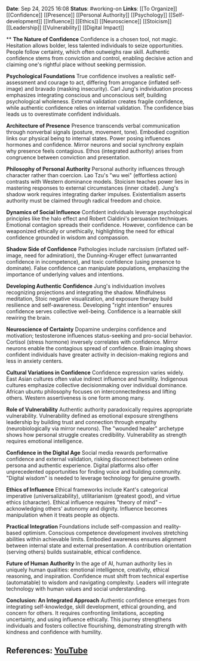 **Date**: Sep 24, 2025 16:08
**Status**: #working-on
**Links**: [[To Organize]] [[Confidence]] [[Presence]] [[Personal Authority]] [[Psychology]] [[Self-development]] [[Influence]] [[Ethics]] [[Neuroscience]] [[Stoicism]] [[Leadership]] [[Vulnerability]] [[Digital Impact]]

**
**The Nature of Confidence**
Confidence is a chosen tool, not magic. Hesitation allows bolder, less talented individuals to seize opportunities. People follow certainty, which often outweighs raw skill. Authentic confidence stems from conviction and control, enabling decisive action and claiming one's rightful place without seeking permission.

**Psychological Foundations**
True confidence involves a realistic self-assessment and courage to act, differing from arrogance (inflated self-image) and bravado (masking insecurity). Carl Jung's individuation process emphasizes integrating conscious and unconscious self, building psychological wholeness. External validation creates fragile confidence, while authentic confidence relies on internal validation. The confidence bias leads us to overestimate confident individuals.

**Architecture of Presence**
Presence transcends verbal communication through nonverbal signals (posture, movement, tone). Embodied cognition links our physical being to internal states. Power posing influences hormones and confidence. Mirror neurons and social synchrony explain why presence feels contagious. Ethos (integrated authority) arises from congruence between conviction and presentation.

**Philosophy of Personal Authority**
Personal authority influences through character rather than coercion. Lao Tzu's "wu wei" (effortless action) contrasts with Western dominance models. Stoicism teaches power lies in mastering responses to external circumstances (inner citadel). Jung's shadow work requires integrating darker impulses. Existentialism asserts authority must be claimed through radical freedom and choice.

**Dynamics of Social Influence**
Confident individuals leverage psychological principles like the halo effect and Robert Cialdini's persuasion techniques. Emotional contagion spreads their confidence. However, confidence can be weaponized ethically or unethically, highlighting the need for ethical confidence grounded in wisdom and compassion.

**Shadow Side of Confidence**
Pathologies include narcissism (inflated self-image, need for admiration), the Dunning-Kruger effect (unwarranted confidence in incompetence), and toxic confidence (using presence to dominate). False confidence can manipulate populations, emphasizing the importance of underlying values and intentions.

**Developing Authentic Confidence**
Jung's individuation involves recognizing projections and integrating the shadow. Mindfulness meditation, Stoic negative visualization, and exposure therapy build resilience and self-awareness. Developing "right intention" ensures confidence serves collective well-being. Confidence is a learnable skill rewiring the brain.

**Neuroscience of Certainty**
Dopamine underpins confidence and motivation; testosterone influences status-seeking and pro-social behavior. Cortisol (stress hormone) inversely correlates with confidence. Mirror neurons enable the contagious spread of confidence. Brain imaging shows confident individuals have greater activity in decision-making regions and less in anxiety centers.

**Cultural Variations in Confidence**
Confidence expression varies widely. East Asian cultures often value indirect influence and humility. Indigenous cultures emphasize collective decisionmaking over individual dominance. African ubuntu philosophy focuses on interconnectedness and lifting others. Western assertiveness is one form among many.

**Role of Vulnerability**
Authentic authority paradoxically requires appropriate vulnerability. Vulnerability defined as emotional exposure strengthens leadership by building trust and connection through empathy (neurobiologically via mirror neurons). The "wounded healer" archetype shows how personal struggle creates credibility. Vulnerability as strength requires emotional intelligence.

**Confidence in the Digital Age**
Social media rewards performative confidence and external validation, risking disconnect between online persona and authentic experience. Digital platforms also offer unprecedented opportunities for finding voice and building community. "Digital wisdom" is needed to leverage technology for genuine growth.

**Ethics of Influence**
Ethical frameworks include Kant's categorical imperative (universalizability), utilitarianism (greatest good), and virtue ethics (character). Ethical influence requires "theory of mind" – acknowledging others' autonomy and dignity. Influence becomes manipulation when it treats people as objects.

**Practical Integration**
Foundations include self-compassion and reality-based optimism. Conscious competence development involves stretching abilities within achievable limits. Embodied awareness ensures alignment between internal state and external presentation. A contribution orientation (serving others) builds sustainable, ethical confidence.

**Future of Human Authority**
In the age of AI, human authority lies in uniquely human qualities: emotional intelligence, creativity, ethical reasoning, and inspiration. Confidence must shift from technical expertise (automatable) to wisdom and navigating complexity. Leaders will integrate technology with human values and social understanding.

**Conclusion: An Integrated Approach**
Authentic confidence emerges from integrating self-knowledge, skill development, ethical grounding, and concern for others. It requires confronting limitations, accepting uncertainty, and using influence ethically. This journey strengthens individuals and fosters collective flourishing, demonstrating strength with kindness and confidence with humility.

## References: [YouTube](https://www.youtube.com/watch?v=NOvlMBR6I0A)
